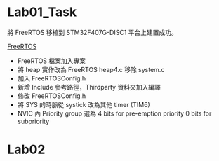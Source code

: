 # Lab01_Task
將 FreeRTOS 移植到 STM32F407G-DISC1 平台上建置成功。

[FreeRTOS](https://www.freertos.org/)

- FreeRTOS 檔案加入專案
- 將 heap 實作改為 FreeRTOS heap4.c 移除 system.c
- 加入 FreeRTOSConfig.h
- 新增 Include 參考路徑，Thirdparty 資料夾加入編譯
- 修改 FreeRTOSConfig.h
- 將 SYS 的時脈從 systick 改為其他 timer (TIM6)
- NVIC 內 Priority group 選為 4 bits for pre-emption priority 0 bits for subpriority

# Lab02
